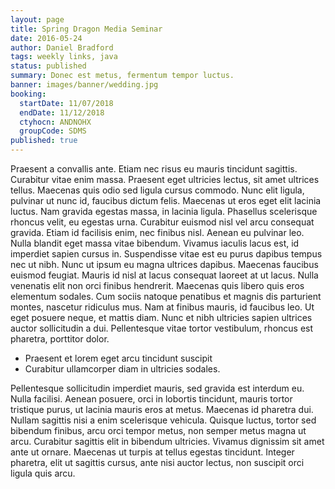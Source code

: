 ```yaml
---
layout: page
title: Spring Dragon Media Seminar
date: 2016-05-24
author: Daniel Bradford
tags: weekly links, java
status: published
summary: Donec est metus, fermentum tempor luctus.
banner: images/banner/wedding.jpg
booking:
  startDate: 11/07/2018
  endDate: 11/12/2018
  ctyhocn: ANDNOHX
  groupCode: SDMS
published: true
---
```

Praesent a convallis ante. Etiam nec risus eu mauris tincidunt sagittis. Curabitur vitae enim massa. Praesent eget ultricies lectus, sit amet ultrices tellus. Maecenas quis odio sed ligula cursus commodo. Nunc elit ligula, pulvinar ut nunc id, faucibus dictum felis. Maecenas ut eros eget elit lacinia luctus. Nam gravida egestas massa, in lacinia ligula. Phasellus scelerisque rhoncus velit, eu egestas urna.
Curabitur euismod nisl vel arcu consequat gravida. Etiam id facilisis enim, nec finibus nisl. Aenean eu pulvinar leo. Nulla blandit eget massa vitae bibendum. Vivamus iaculis lacus est, id imperdiet sapien cursus in. Suspendisse vitae est eu purus dapibus tempus nec ut nibh. Nunc ut ipsum eu magna ultrices dapibus. Maecenas faucibus euismod feugiat. Mauris id nisl at lacus consequat laoreet at ut lacus. Nulla venenatis elit non orci finibus hendrerit. Maecenas quis libero quis eros elementum sodales. Cum sociis natoque penatibus et magnis dis parturient montes, nascetur ridiculus mus. Nam at finibus mauris, id faucibus leo. Ut eget posuere neque, et mattis diam. Nunc et nibh ultricies sapien ultrices auctor sollicitudin a dui. Pellentesque vitae tortor vestibulum, rhoncus est pharetra, porttitor dolor.

* Praesent et lorem eget arcu tincidunt suscipit
* Curabitur ullamcorper diam in ultricies sodales.

Pellentesque sollicitudin imperdiet mauris, sed gravida est interdum eu. Nulla facilisi. Aenean posuere, orci in lobortis tincidunt, mauris tortor tristique purus, ut lacinia mauris eros at metus. Maecenas id pharetra dui. Nullam sagittis nisi a enim scelerisque vehicula. Quisque luctus, tortor sed bibendum finibus, arcu orci tempor metus, non semper metus magna ut arcu. Curabitur sagittis elit in bibendum ultricies. Vivamus dignissim sit amet ante ut ornare. Maecenas ut turpis at tellus egestas tincidunt. Integer pharetra, elit ut sagittis cursus, ante nisi auctor lectus, non suscipit orci ligula quis arcu.
